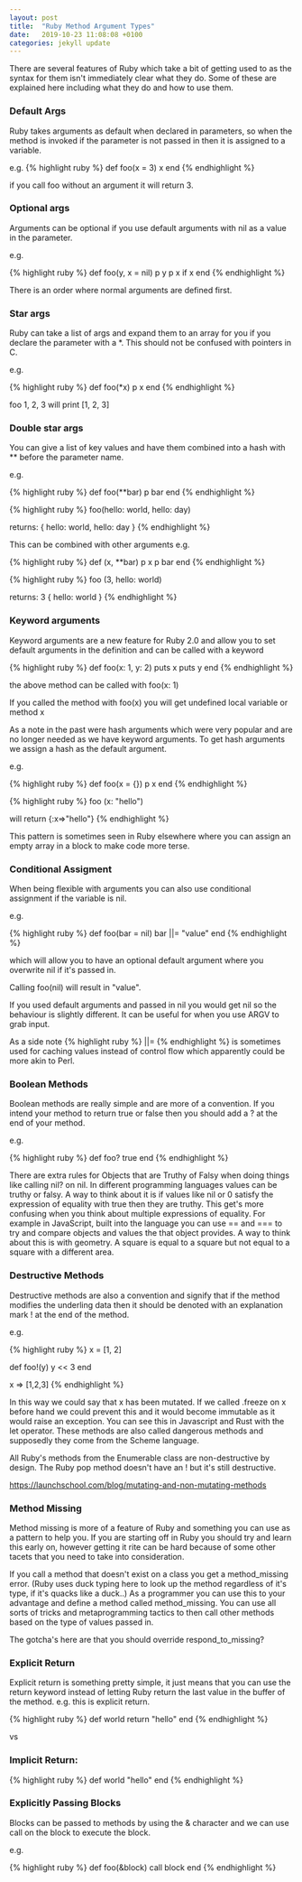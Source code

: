 ```yaml
---
layout: post
title:  "Ruby Method Argument Types"
date:   2019-10-23 11:08:08 +0100
categories: jekyll update
---
```

There are several features of Ruby which take a bit of getting used to as the syntax for them isn't immediately clear what they do. Some of these are explained here including what they do and how to use them.

### Default Args

Ruby takes arguments as default when declared in parameters, so when the method is invoked if the parameter is not passed in then it is assigned to a variable.

e.g.
{% highlight ruby %}
def foo(x = 3)
   x
end
{% endhighlight %}

if you call foo without an argument it will return 3.

### Optional args

Arguments can be optional if you use default arguments with nil as a value in the parameter.

e.g.

{% highlight ruby %}
def foo(y, x = nil)
   p y
   p x if x
end
{% endhighlight %}

There is an order where normal arguments are defined first.

### Star args

Ruby can take a list of args and expand them to an array for you if you declare the parameter with a *. This should not be confused with pointers in C.

e.g.

{% highlight ruby %}
def foo(*x)
   p x
end
{% endhighlight %}

foo 1, 2, 3 will print [1, 2, 3]

### Double star args

You can give a list of key values and have them combined into a hash with ** before the parameter name.

e.g.

{% highlight ruby %}
def foo(**bar)
   p bar
end
{% endhighlight %}

{% highlight ruby %}
foo(hello: world, hello: day)

returns:
{ hello: world, hello: day }
{% endhighlight %}

This can be combined with other arguments e.g.

{% highlight ruby %}
def (x, **bar)
  p x
  p bar
end
{% endhighlight %}

{% highlight ruby %}
foo (3, hello: world)

returns:
3
{ hello: world }
{% endhighlight %}

### Keyword arguments

Keyword arguments are a new feature for Ruby 2.0 and allow you to set default arguments in the definition and can be called with a keyword

{% highlight ruby %}
def foo(x: 1, y: 2)
  puts x
  puts y
end
{% endhighlight %}

the above method can be called with foo(x: 1) 

If you called the method with foo(x) you will get undefined local variable or method x

As a note in the past were hash arguments which were very popular and are no longer needed as we have keyword arguments. To get hash arguments we assign a hash as the default argument.

e.g. 

{% highlight ruby %}
def foo(x = {})
  p x
end
{% endhighlight %}

{% highlight ruby %}
foo (x: "hello")

will return
{:x=>"hello"}
{% endhighlight %}

This pattern is sometimes seen in Ruby elsewhere where you can assign an empty array in a block to make code more terse.

### Conditional Assigment

When being flexible with arguments you can also use conditional assignment if the variable is nil.

e.g.

{% highlight ruby %}
def foo(bar = nil)
   bar ||= "value"
end
{% endhighlight %}

which will allow you to have an optional default argument where you overwrite nil if it's passed in.

Calling foo(nil) will result in "value".

If you used default arguments and passed in nil you would get nil so the behaviour is slightly different. It can be useful for when you use ARGV to grab input.

As a side note {% highlight ruby %} ||= {% endhighlight %} is sometimes used for caching values instead of control flow which apparently could be more akin to Perl.

### Boolean Methods

Boolean methods are really simple and are more of a convention. If you intend your method to return true or false then you should add a ? at the end of your method.

e.g.

{% highlight ruby %}
def foo?
   true
end
{% endhighlight %}

There are extra rules for Objects that are Truthy of Falsy when doing things like calling nil? on nil. In different programming languages values can be truthy or falsy. A way to think about it is if values like nil or 0 satisfy the expression of equality with true then they are truthy. This get's more confusing when you think about multiple expressions of equality. For example in JavaScript, built into the language you can use == and === to try and compare objects and values the that object provides. A way to think about this is with geometry. A square is equal to a square but not equal to a square with a different area.

### Destructive Methods

Destructive methods are also a convention and signify that if the method modifies the underling data then it should be denoted with an explanation mark ! at the end of the method.

e.g.

{% highlight ruby %}
x = [1, 2]

def foo!(y)
   y << 3
end

x
=> [1,2,3]
{% endhighlight %}

In this way we could say that x has been mutated. If we called .freeze on x before hand we could prevent this and it would become immutable as it would raise an exception. You can see this in Javascript and Rust with the let operator. These methods are also called dangerous methods and supposedly they come from the Scheme language.

All Ruby's methods from the Enumerable class are non-destructive by design. The Ruby pop method doesn't have an ! but it's still destructive.

https://launchschool.com/blog/mutating-and-non-mutating-methods

### Method Missing

Method missing is more of a feature of Ruby and something you can use as a pattern to help you. If you are starting off in Ruby you should try and learn this early on, however getting it rite can be hard because of some other tacets that you need to take into consideration.

If you call a method that doesn't exist on a class you get a method_missing error. (Ruby uses duck typing here to look up the method regardless of it's type, if it's quacks like a duck..) As a programmer you can use this to your advantage and define a method called method_missing. You can use all sorts of tricks and metaprogramming tactics to then call other methods based on the type of values passed in.

The gotcha's here are that you should override respond_to_missing?

### Explicit Return

Explicit return is something pretty simple, it just means that you can use the return keyword instead of letting Ruby return the last value in the buffer of the method. e.g. this is explicit return.

{% highlight ruby %}
def world
  return "hello"
end
{% endhighlight %}

vs

### Implicit Return:

{% highlight ruby %}
def world
  "hello"
end
{% endhighlight %}

### Explicitly Passing Blocks

Blocks can be passed to methods by using the & character and we can use call on the block to execute the block.

e.g.

{% highlight ruby %}
def foo(&block)
  call block
end
{% endhighlight %}
